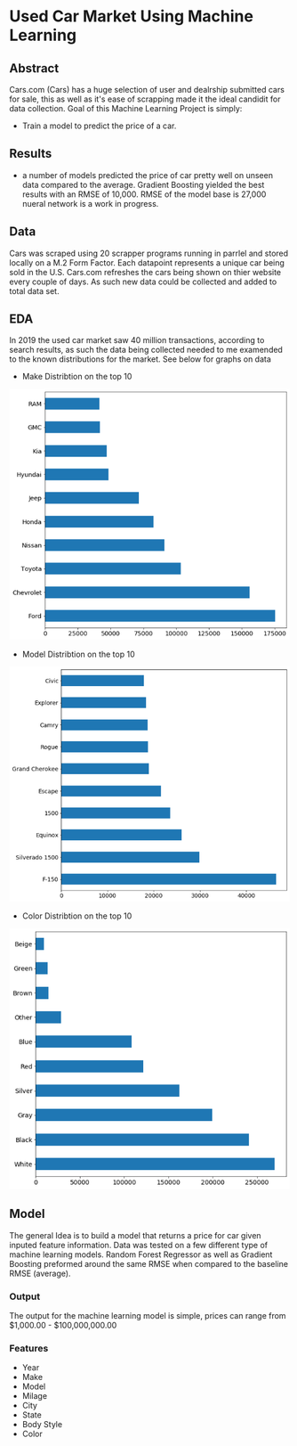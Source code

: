 # Used Car Market Using Machine Learning

## Abstract
Cars.com (Cars) has a huge selection of user and dealrship submitted cars for sale, this as well as it's ease of scrapping made it the ideal candidit for data collection.
Goal of this Machine Learning Project is simply:
* Train a model to predict the price of a car.

## Results
* a number of models predicted the price of car pretty well on unseen data compared to the average. Gradient Boosting yielded the best results with an RMSE of 10,000. RMSE of the model base is 27,000 nueral network is a work in progress. 

## Data
Cars was scraped using 20 scrapper programs running in parrlel and stored locally on a M.2 Form Factor. 
Each datapoint represents a unique car being sold in the U.S. Cars.com refreshes the cars being shown on thier website every couple of days. As such new data could be collected and added to total data set.

## EDA
In 2019 the used car market saw 40 million transactions, according to search results, as such the data being collected needed to me examended to the known distributions for the market. See below for graphs on data

* Make Distribtion on the top 10

![](Images/make_dist.png)




* Model Distribtion on the top 10

![](Images/model_dis.png)




* Color Distribtion on the top 10

![](Images/color_dist.png)


## Model
The general Idea is to build a model that returns a price for car given inputed feature information. Data was tested on a few different type of machine learning models. Random Forest Regressor as well as Gradient Boosting preformed around the same RMSE when compared to the baseline RMSE (average).

### Output
The output for the machine learning model is simple, prices can range from $1,000.00 - $100,000,000.00

### Features
* Year
* Make
* Model
* Milage
* City
* State
* Body Style
* Color
